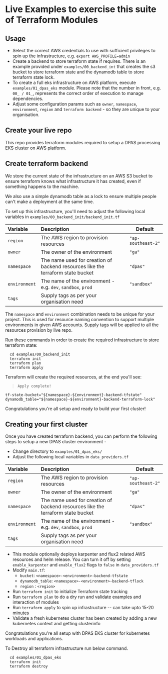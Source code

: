 # Live Examples to exercise this suite of Terraform Modules

## Usage
- Select the correct AWS credentials to use with sufficient privileges to spin up the infrastructure, e.g. `export AWS_PROFILE=admin`
- Create a backend to store terraform state if requires. There is an example provided under `examples/00_backend_int` that creates the s3 bucket to store terraform state and the dynamodb table to store terraform state lock.
- To create a full eks infrastructure on AWS platform, execute `examples/01_dpas_eks` module. Please note that the number in front, e.g. `00_ / 01_`, represents the correct order of execution to manage dependencies.
- Adjust some configuration params such as `owner`, `namespace`, `environment`, `region` and `terraform backend` - so they are unique to your organisation.

## Create your live repo

This repo provides terraform modules required to setup a DPAS processing EKS cluster on AWS platform.

## Create terraform backend

We store the current state of the infrastructure on an AWS S3 bucket to ensure terraform knows what infrastructure it
has created, even if something happens to the machine.

We also use a simple dynamodb table as a lock to ensure multiple people can't make a deployment at the same time.

To set up this infrastructure, you'll need to adjust the following local variables in `examples/00_backend_init/backend_init.tf`

| Variable      | Description                                                                     | Default            |
|:--------------|:--------------------------------------------------------------------------------|--------------------|
| `region`      | The AWS region to provision resources                                           | `"ap-southeast-2"` |
| `owner`       | The owner of the environment                                                    | `"ga"`             |
| `namespace`   | The name used for creation of backend resources like the terraform state bucket | `"dpas"`           |
| `environment` | The name of the environment - e.g. `dev`, `sandbox`, `prod`                     | `"sandbox"`        |
| `tags`        | Supply tags as per your organisation need                                       |                    |

The `namespace` and `environment` combination needs to be unique for your project. This is used for resource naming convention to support multiple environments in given AWS accounts.
Supply tags will be applied to all the resources provision by live repo. 

Run these commands in order to create the required infrastructure to store terraform state:

```shell script
  cd examples/00_backend_init
  terraform init
  terraform plan
  terraform apply
```

Terraform will create the required resources, at the end you'll see:

> `Apply complete!`


```properties
tf-state-bucket="${namespace}-${environment}-backend-tfstate"
dynamodb_table="${namespace}-${environment}-backend-terraform-lock"
```

Congratulations you're all setup and ready to build your first cluster!

## Creating your first cluster

Once you have created terraform backend, you can perform the following steps to setup a new DPAS cluster environment -

- Change directory to `examples/01_dpas_eks/`
- Adjust the following local variables in `data_providers.tf`

| Variable      | Description                                                                     | Default            |
|:--------------|:--------------------------------------------------------------------------------|--------------------|
| `region`      | The AWS region to provision resources                                           | `"ap-southeast-2"` |
| `owner`       | The owner of the environment                                                    | `"ga"`             |
| `namespace`   | The name used for creation of backend resources like the terraform state bucket | `"dpas"`           |
| `environment` | The name of the environment - e.g. `dev`, `sandbox`, `prod`                     | `"sandbox"`        |
| `tags`        | Supply tags as per your organisation need                                       |                    |
    
- This module optionally deploys karpenter and flux2 related AWS resources and helm release. You can turn it off by setting `enable_karpenter` and `enable_flux2` flags to `false` in `data_providers.tf` 
- Modify `main.tf`:
    - `bucket`: `<namespace>-<environment>-backend-tfstate`
    - `dynamodb_table`: `<namespace>-<environment>-backend-tflock`
    - `region` : `<region>`
- Run `terraform init` to initialize Terraform state tracking
- Run `terraform plan` to do a dry run and validate examples and interaction of modules
- Run `terraform apply` to spin up infrastructure -- can take upto 15-20 minutes
- Validate a fresh kubernetes cluster has been created by adding a new kubernetes context and getting clusterinfo

Congratulations you're all setup with DPAS EKS cluster for kubernetes workloads and applications.

To Destroy all terraform infrastructure run below command. 
```shell script
  cd examples/01_dpas_eks
  terraform init
  terraform destroy
```